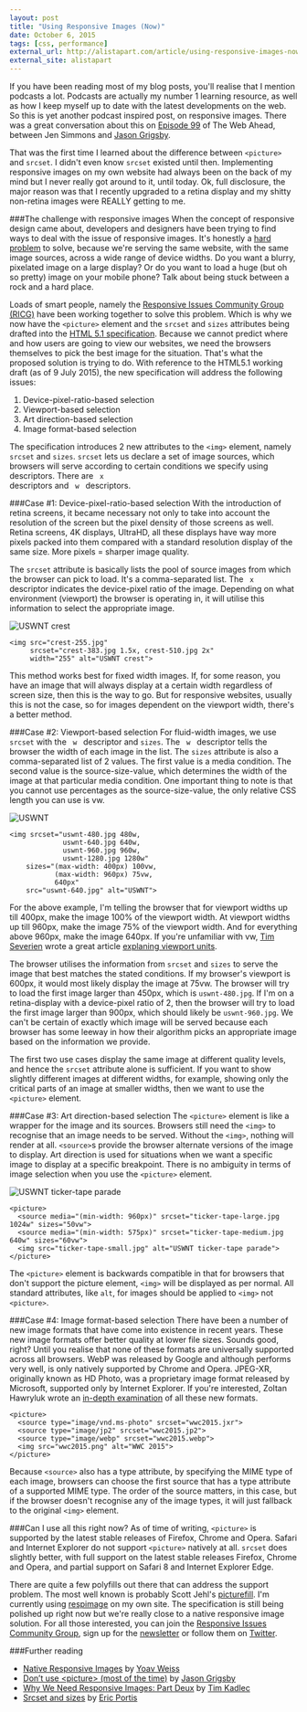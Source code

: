 ```yaml
---
layout: post
title: "Using Responsive Images (Now)"
date: October 6, 2015
tags: [css, performance]
external_url: http://alistapart.com/article/using-responsive-images-now
external_site: alistapart
---
```


If you have been reading most of my blog posts, you'll realise that I mention podcasts a lot. Podcasts are actually my number 1 learning resource, as well as how I keep myself up to date with the latest developments on the web. So this is yet another podcast inspired post, on responsive images. There was a great conversation about this on [Episode 99](http://thewebahead.net/99) of The Web Ahead, between Jen Simmons and [Jason Grigsby](https://twitter.com/grigs).

That was the first time I learned about the difference between <code class="language-markup">&lt;picture&gt;</code> and <code class="language-markup">srcset</code>. I didn't even know <code class="language-markup">srcset</code> existed until then. Implementing responsive images on my own website had always been on the back of my mind but I never really got around to it, until today. Ok, full disclosure, the major reason was that I recently upgraded to a retina display and my shitty non-retina images were REALLY getting to me.

###The challenge with responsive images
When the concept of responsive design came about, developers and designers have been trying to find ways to deal with the issue of responsive images. It's honestly a [hard problem](https://css-tricks.com/responsive-images-hard/) to solve, because we're serving the same website, with the same image sources, across a wide range of device widths. Do you want a blurry, pixelated image on a large display? Or do you want to load a huge (but oh so pretty) image on your mobile phone? Talk about being stuck between a rock and a hard place.

Loads of smart people, namely the [Responsive Issues Community Group (RICG)](https://www.w3.org/community/respimg/) have been working together to solve this problem. Which is why we now have the <code class="language-markup">&lt;picture&gt;</code> element and the <code class="language-markup">srcset</code> and <code class="language-markup">sizes</code> attributes being drafted into the [HTML 5.1 specification](http://www.w3.org/TR/html51/). Because we cannot predict where and how users are going to view our websites, we need the browsers themselves to pick the best image for the situation. That's what the proposed solution is trying to do. With reference to the HTML5.1 working draft (as of 9 July 2015), the new specification will address the following issues:
<ol>
  <li class="no-margin">Device-pixel-ratio-based selection</li>
  <li class="no-margin">Viewport-based selection</li>
  <li class="no-margin">Art direction-based selection</li>
  <li>Image format-based selection</li>
</ol>

The specification introduces 2 new attributes to the <code class="language-markup">&lt;img&gt;</code> element, namely <code class="language-markup">srcset</code> and <code class="language-markup">sizes</code>. <code class="language-markup">srcset</code> lets us declare a set of image sources, which browsers will serve according to certain conditions we specify using descriptors. There are <code class="language-markup"> x </code> descriptors and <code class="language-markup"> w </code> descriptors. 

###Case #1: Device-pixel-ratio-based selection
With the introduction of retina screens, it became necessary not only to take into account the resolution of the screen but the pixel density of those screens as well. Retina screens, 4K displays, UltraHD, all these displays have way more pixels packed into them compared with a standard resolution display of the same size. More pixels = sharper image quality. 

The <code class="language-markup">srcset</code> attribute is basically lists the pool of source images from which the browser can pick to load. It's a comma-separated list. The <code class="language-markup"> x </code> descriptor indicates the device-pixel ratio of the image. Depending on what environment (viewport) the browser is operating in, it will utilise this information to select the appropriate image.

<img srcset="{{ site.url }}/images/posts/responsive-images/crest-383.jpg 1.5x, {{ site.url }}/images/posts/responsive-images/crest-510.jpg 2x" src="{{ site.url }}/images/posts/responsive-images/crest-255.jpg" alt="USWNT crest" />
<pre><code class="language-markup">&lt;img src="crest-255.jpg"
     srcset="crest-383.jpg 1.5x, crest-510.jpg 2x"
     width="255" alt="USWNT crest"&gt;</code></pre>
This method works best for fixed width images. If, for some reason, you have an image that will always display at a certain width regardless of screen size, then this is the way to go. But for responsive websites, usually this is not the case, so for images dependent on the viewport width, there's a better method.

###Case #2: Viewport-based selection
For fluid-width images, we use <code class="language-markup">srcset</code> with the <code class="language-markup"> w </code> descriptor and <code class="language-markup">sizes</code>. The <code class="language-markup"> w </code> descriptor tells the browser the width of each image in the list. The <code class="language-markup">sizes</code> attribute is also a comma-separated list of 2 values. The first value is a media condition. The second value is the source-size-value, which determines the width of the image at that particular media condition. One important thing to note is that you cannot use percentages as the source-size-value, the only relative CSS length you can use is vw. 

<img srcset="{{ site.url }}/images/posts/responsive-images/uswnt-480.jpg 480w, {{ site.url }}/images/posts/responsive-images/uswnt-640.jpg 640w, {{ site.url }}/images/posts/responsive-images/uswnt-960.jpg 960w, {{ site.url }}/images/posts/responsive-images/uswnt-1280.jpg 1280w" sizes="(max-width: 400px) 100vw, (max-width: 960px) 75vw, 640px" src="{{ site.url }}/images/posts/responsive-images/uswnt-640.jpg" alt="USWNT" />
<pre><code class="language-markup">&lt;img srcset="uswnt-480.jpg 480w, 
             uswnt-640.jpg 640w, 
             uswnt-960.jpg 960w,
             uswnt-1280.jpg 1280w" 
    sizes="(max-width: 400px) 100vw, 
           (max-width: 960px) 75vw, 
           640px" 
    src="uswnt-640.jpg" alt="USWNT"&gt;</code></pre>

For the above example, I'm telling the browser that for viewport widths up till 400px, make the image 100% of the viewport width. At viewport widths up till 960px, make the image 75% of the viewport width. And for everything above 960px, make the image 640px. If you're unfamiliar with vw, [Tim Severien](https://timseverien.com/) wrote a great article [explaning viewport units](https://web-design-weekly.com/2014/11/18/viewport-units-vw-vh-vmin-vmax/). 

The browser utilises the information from <code class="language-markup">srcset</code> and <code class="language-markup">sizes</code> to serve the image that best matches the stated conditions. If my browser's viewport is 600px, it would most likely display the image at 75vw. The browser will try to load the first image larger than 450px, which is <code class="language-markup">uswnt-480.jpg</code>. If I'm on a retina-display with a device-pixel ratio of 2, then the browser will try to load the first image larger than 900px, which should likely be <code class="language-markup">uswnt-960.jpg</code>. We can't be certain of exactly which image will be served because each browser has some leeway in how their algorithm picks an appropriate image based on the information we provide.

The first two use cases display the same image at different quality levels, and hence the <code class="language-markup">srcset</code> attribute alone is sufficient. If you want to show slightly different images at different widths, for example, showing only the critical parts of an image at smaller widths, then we want to use the <code class="language-markup">&lt;picture&gt;</code> element.

###Case #3: Art direction-based selection
The <code class="language-markup">&lt;picture&gt;</code> element is like a wrapper for the image and its sources. Browsers still need the <code class="language-markup">&lt;img&gt;</code> to recognise that an image needs to be served. Without the <code class="language-markup">&lt;img&gt;</code>, nothing will render at all. <code class="language-markup">&lt;source&gt;</code>s provide the browser alternate versions of the image to display. Art direction is used for situations when we want a specific image to display at a specific breakpoint. There is no ambiguity in terms of image selection when you use the <code class="language-markup">&lt;picture&gt;</code> element.

<p>
<picture>
  <source media="(min-width: 960px)" srcset="{{ site.url }}/images/posts/responsive-images/ticker-tape-large.jpg">
  <source media="(min-width: 575px)" srcset="{{ site.url }}/images/posts/responsive-images/ticker-tape-medium.jpg">
  <img src="{{ site.url }}/images/posts/responsive-images/ticker-tape-small.jpg" alt="USWNT ticker-tape parade">
</picture>
</p>

<pre><code class="language-markup">&lt;picture&gt;
  &lt;source media="(min-width: 960px)" srcset="ticker-tape-large.jpg 1024w" sizes="50vw"&gt;
  &lt;source media="(min-width: 575px)" srcset="ticker-tape-medium.jpg 640w" sizes="60vw"&gt;
  &lt;img src="ticker-tape-small.jpg" alt="USWNT ticker-tape parade"&gt;
&lt;/picture&gt;</code></pre>

The <code class="language-markup">&lt;picture&gt;</code> element is backwards compatible in that for browsers that don't support the picture element, <code class="language-markup">&lt;img&gt;</code> will be displayed as per normal. All standard attributes, like <code class="language-markup">alt</code>, for images should be applied to <code class="language-markup">&lt;img&gt;</code> not <code class="language-markup">&lt;picture&gt;</code>.

###Case #4: Image format-based selection
There have been a number of new image formats that have come into existence in recent years. These new image formats offer better quality at lower file sizes. Sounds good, right? Until you realise that none of these formats are universally supported across all browsers. WebP was released by Google and although performs very well, is only natively supported by Chrome and Opera. JPEG-XR, originally known as HD Photo, was a proprietary image format released by Microsoft, supported only by Internet Explorer. If you're interested, Zoltan Hawryluk wrote an [in-depth examination](http://www.useragentman.com/blog/2015/01/14/using-webp-jpeg2000-jpegxr-apng-now-with-picturefill-and-modernizr/) of all these new formats.

<pre><code class="language-markup">&lt;picture&gt;
  &lt;source type="image/vnd.ms-photo" srcset="wwc2015.jxr"&gt;
  &lt;source type="image/jp2" srcset="wwc2015.jp2"&gt;
  &lt;source type="image/webp" srcset="wwc2015.webp"&gt;
  &lt;img src="wwc2015.png" alt="WWC 2015"&gt;
&lt;/picture&gt;</code></pre>

Because <code class="language-markup">&lt;source&gt;</code> also has a type attribute, by specifying the MIME type of each image, browsers can choose the first source that has a type attribute of a supported MIME type. The order of the source matters, in this case, but if the browser doesn't recognise any of the image types, it will just fallback to the original <code class="language-markup">&lt;img&gt;</code> element.

###Can I use all this right now?
As of time of writing, <code class="language-markup">&lt;picture&gt;</code> is supported by the latest stable releases of Firefox, Chrome and Opera. Safari and Internet Explorer do not support <code class="language-markup">&lt;picture&gt;</code> natively at all. <code class="language-markup">srcset</code> does slightly better, with full support on the latest stable releases Firefox, Chrome and Opera, and partial support on Safari 8 and Internet Explorer Edge. 

There are quite a few polyfills out there that can address the support problem. The most well known is probably Scott Jehl's [picturefill](http://scottjehl.github.io/picturefill/). I'm currently using [respimage](https://github.com/aFarkas/respimage) on my own site. The specification is still being polished up right now but we're really close to a native responsive image solution. For all those interested, you can join the [Responsive Issues Community Group](https://www.w3.org/community/respimg/), sign up for the [newsletter](https://responsiveimages.org/) or follow them on [Twitter](https://twitter.com/respimg). 

###Further reading

<ul>
  <li class="no-margin"><a href="https://dev.opera.com/articles/native-responsive-images/">Native Responsive Images</a> by <a href="http://blog.yoav.ws/">Yoav Weiss</a></li>
  <li class="no-margin"><a href="http://blog.cloudfour.com/dont-use-picture-most-of-the-time/">Don’t use &lt;picture&gt; (most of the time)</a> by <a href="https://twitter.com/grigs">Jason Grigsby</a></li>
  <li class="no-margin"><a href="http://timkadlec.com/2013/11/why-we-need-responsive-images-part-deux/">Why We Need Responsive Images: Part Deux</a> by <a href="http://timkadlec.com/">Tim Kadlec</a></li>
  <li><a href="https://ericportis.com/posts/2014/srcset-sizes/">Srcset and sizes</a> by <a href="https://ericportis.com/">Eric Portis</a></li>
</ul>
